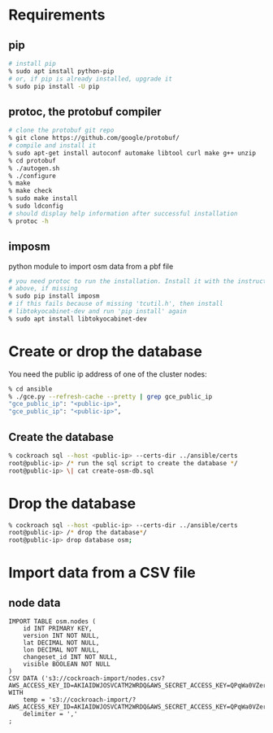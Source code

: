 # Requirements
## pip
```bash
# install pip
% sudo apt install python-pip
# or, if pip is already installed, upgrade it
% sudo pip install -U pip
```

## protoc, the protobuf compiler
```bash
# clone the protobuf git repo
% git clone https://github.com/google/protobuf/
# compile and install it
% sudo apt-get install autoconf automake libtool curl make g++ unzip
% cd protobuf
% ./autogen.sh
% ./configure
% make
% make check
% sudo make install
% sudo ldconfig 
# should display help information after successful installation
% protoc -h
```

## imposm
python module to import osm data from a pbf file
```bash
# you need protoc to run the installation. Install it with the instructions
# above, if missing
% sudo pip install imposm
# if this fails because of missing 'tcutil.h', then install
# libtokyocabinet-dev and run 'pip install' again
% sudo apt install libtokyocabinet-dev
```

# Create or drop the database
You need the public ip address of one of the cluster nodes:
```bash
% cd ansible
% ./gce.py --refresh-cache --pretty | grep gce_public_ip
"gce_public_ip": "<public-ip>", 
"gce_public_ip": "<public-ip>",
```

## Create the database
```bash
% cockroach sql --host <public-ip> --certs-dir ../ansible/certs
root@public-ip> /* run the sql script to create the database */
root@public-ip> \| cat create-osm-db.sql
```

# Drop the database
```bash
% cockroach sql --host <public-ip> --certs-dir ../ansible/certs
root@public-ip> /* drop the database*/
root@public-ip> drop database osm;
```


# Import data from a CSV file


## node data
```
IMPORT TABLE osm.nodes (
    id INT PRIMARY KEY,
    version INT NOT NULL,
    lat DECIMAL NOT NULL,
    lon DECIMAL NOT NULL,
    changeset_id INT NOT NULL,
    visible BOOLEAN NOT NULL
)
CSV DATA ('s3://cockroach-import/nodes.csv?AWS_ACCESS_KEY_ID=AKIAIDWJOSVCATM2WRDQ&AWS_SECRET_ACCESS_KEY=QPqWa0VZerNLfwmR52oKjVFZF%2F6ct%2B4d1bifSkXL')
WITH
    temp = 's3://cockroach-import/?AWS_ACCESS_KEY_ID=AKIAIDWJOSVCATM2WRDQ&AWS_SECRET_ACCESS_KEY=QPqWa0VZerNLfwmR52oKjVFZF%2F6ct%2B4d1bifSkXL',
    delimiter = ','
;
```

